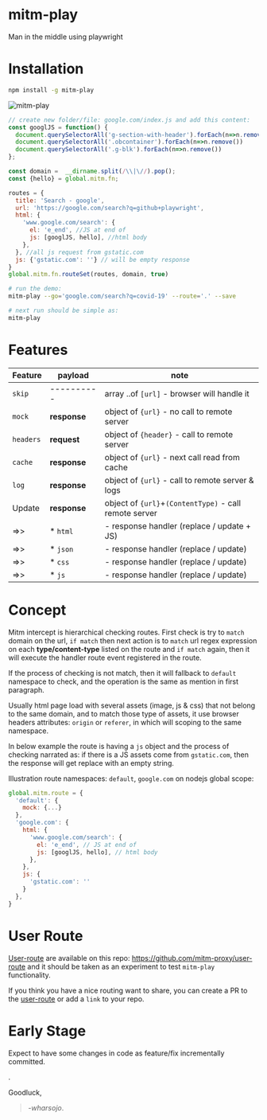 # mitm-play
Man in the middle using playwright

# Installation
```bash
npm install -g mitm-play
```
![mitm-play](docs/mitm-play.gif)

```js
// create new folder/file: google.com/index.js and add this content:
const googlJS = function() {
  document.querySelectorAll('g-section-with-header').forEach(n=>n.remove())
  document.querySelectorAll('.obcontainer').forEach(n=>n.remove())
  document.querySelectorAll('.g-blk').forEach(n=>n.remove())
};

const domain =  __dirname.split(/\\|\//).pop();
const {hello} = global.mitm.fn;

routes = {
  title: 'Search - google',
  url: 'https://google.com/search?q=github+playwright',
  html: {
    'www.google.com/search': {
      el: 'e_end', //JS at end of 
      js: [googlJS, hello], //html body
    },
  }, //all js request from gstatic.com 
  js: {'gstatic.com': ''} // will be empty response
}
global.mitm.fn.routeSet(routes, domain, true)
```
```bash
# run the demo:
mitm-play --go='google.com/search?q=covid-19' --route='.' --save

# next run should be simple as:
mitm-play
```

# Features

| Feature  | payload      | note                                       
|----------|--------------|----------------------------------------
| `skip`   | ----------   | array ..of `[url]` - browser will handle it    
| `mock`   | __response__ | object of `{url}` - no call to remote server  
| `headers`| __request__  | object of `{header}` - call to remote server
| `cache`  | __response__ | object of `{url}` - next call read from cache 
| `log`    | __response__ | object of `{url}` - call to remote server & logs    
| Update   | __response__ | object of `{url}`+`(ContentType)` - call remote server
| =>>      | * `html`     | - response handler (replace / update + JS)
| =>>      | * `json`     | - response handler (replace / update)
| =>>      | * `css`      | - response handler (replace / update)
| =>>      | * `js`       | - response handler (replace / update)


# Concept
Mitm intercept is hierarchical checking routes. First check is try to `match` domain on the url, `if match` then next action is to `match` url regex expression on each **type/content-type** listed on the route and `if match` again, then it will execute the handler route event registered in the route.

If the process of checking is not match, then it will fallback to `default` namespace to check, and the operation is the same as mention in first paragraph. 

Usually html page load with several assets (image, js & css) that not belong to the same domain, and to match those type of assets, it use browser headers attributes: `origin` or `referer`, in which will scoping to the same namespace.

In below example the route is having a `js` object and the process of checking narrated as: if there is a JS assets come from `gstatic.com`, then the response will get replace with an empty string.

Illustration route namespaces: `default`, `google.com` on nodejs global scope:  
```js
global.mitm.route = {
  'default': {
    mock: {...}
  },
  'google.com': {
    html: {
      'www.google.com/search': {
        el: 'e_end', // JS at end of 
        js: [googlJS, hello], // html body
      },
    },
    js: {
      'gstatic.com': ''
    }
  },
}
```
# User Route
[User-route](https://github.com/mitm-proxy/user-route) are available on this repo: https://github.com/mitm-proxy/user-route and it should be taken as an experiment to test `mitm-play` functionality. 

If you think you have a nice routing want to share, you can create a PR to the [user-route](https://github.com/mitm-proxy/user-route) or add a `link` to your repo.  

# Early Stage
Expect to have some changes in code as feature/fix incrementally committed.

.

Goodluck,
>*-wharsojo*.
